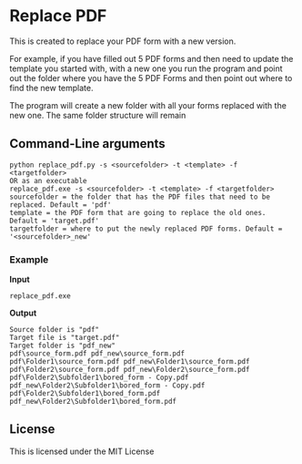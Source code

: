 # Replace PDF

This is created to replace your PDF form with a new version.

For example, if you have filled out 5 PDF forms and then need to update the template you started with, with a new one you run the program and point out the folder where you have the 5 PDF Forms and then point out where to find the new template.

The program will create a new folder with all your forms replaced with the new one. The same folder structure will remain

## Command-Line arguments

````
python replace_pdf.py -s <sourcefolder> -t <template> -f <targetfolder>
OR as an executable
replace_pdf.exe -s <sourcefolder> -t <template> -f <targetfolder>
sourcefolder = the folder that has the PDF files that need to be replaced. Default = 'pdf'
template = the PDF form that are going to replace the old ones. Default = 'target.pdf'
targetfolder = where to put the newly replaced PDF forms. Default = '<sourcefolder>_new'
````

### Example

**Input**
````
replace_pdf.exe
````

**Output**
````
Source folder is "pdf"
Target file is "target.pdf"
Target folder is "pdf_new"
pdf\source_form.pdf pdf_new\source_form.pdf
pdf\Folder1\source_form.pdf pdf_new\Folder1\source_form.pdf
pdf\Folder2\source_form.pdf pdf_new\Folder2\source_form.pdf
pdf\Folder2\Subfolder1\bored_form - Copy.pdf pdf_new\Folder2\Subfolder1\bored_form - Copy.pdf
pdf\Folder2\Subfolder1\bored_form.pdf pdf_new\Folder2\Subfolder1\bored_form.pdf
````

## License

This is licensed under the MIT License